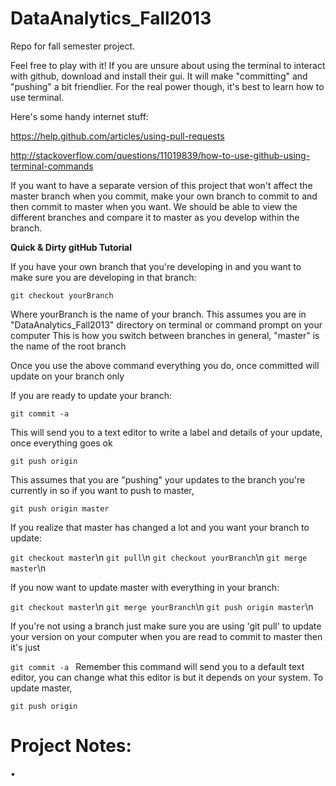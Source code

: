 DataAnalytics_Fall2013
======================

Repo for fall semester project.


Feel free to play with it! If you are unsure about using the terminal to interact with github, download and install their gui.
It will make "committing" and "pushing" a bit friendlier. For the real power though, it's best to learn how to use terminal.

Here's some handy internet stuff:

https://help.github.com/articles/using-pull-requests

http://stackoverflow.com/questions/11019839/how-to-use-github-using-terminal-commands


If you want to have a separate version of this project that won't affect the master branch when you commit, make your own 
branch to commit to and then commit to master when you want. We should be able to view the different branches and compare it
to master as you develop within the branch. 


<b>Quick & Dirty gitHub Tutorial </b>


If you have your own branch that you're developing in and you want to make sure you are developing in that branch:

`git checkout yourBranch` 

Where yourBranch is the name of your branch. This assumes you are in "DataAnalytics_Fall2013" directory on terminal or command prompt on your computer
This is how you switch between branches in general, "master" is the name of the root branch

Once you use the above command everything you do, once committed will update on your branch only


If you are ready to update your branch:

`git commit -a`  

This will send you to a text editor to write a label and details of your update, once everything goes ok

`git push origin` 

This assumes that you are "pushing" your updates to the branch you're currently in
so if you want to push to master,

`git push origin master`


If you realize that master has changed a lot and you want your branch to update:

`git checkout master`\n
`git pull`\n
`git checkout yourBranch`\n
`git merge master`\n


If you now want to update master with everything in your branch:

`git checkout master`\n
`git merge yourBranch`\n
`git push origin master`\n

If you're not using a branch just make sure you are using 'git pull' to update your version on your computer
when you are read to commit to master then it's just 

`git commit -a `
Remember this command will send you to a default text editor, you can change what this editor is but it depends on your system.
To update master,

`git push origin`

 




Project Notes:
=============

• 
